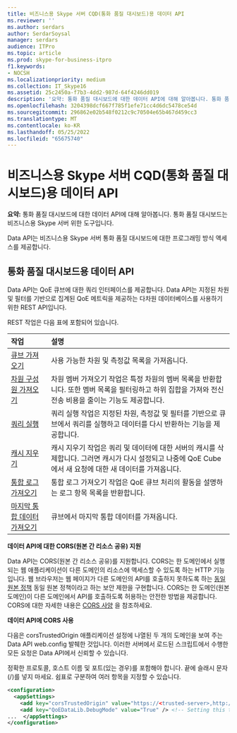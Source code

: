 ```yaml
---
title: 비즈니스용 Skype 서버 CQD(통화 품질 대시보드)용 데이터 API
ms.reviewer: ''
ms.author: serdars
author: SerdarSoysal
manager: serdars
audience: ITPro
ms.topic: article
ms.prod: skype-for-business-itpro
f1.keywords:
- NOCSH
ms.localizationpriority: medium
ms.collection: IT_Skype16
ms.assetid: 25c2450a-f7b3-4dd2-987d-64f4246dd019
description: '요약: 통화 품질 대시보드에 대한 데이터 API에 대해 알아봅니다. 통화 품질 대시보드는 비즈니스용 Skype 서버 위한 도구입니다.'
ms.openlocfilehash: 3204398dcf667f785f1efe71cc4d6dc5478ce54d
ms.sourcegitcommit: 296862e02b548f0212c9c70504e65b467d459cc3
ms.translationtype: MT
ms.contentlocale: ko-KR
ms.lasthandoff: 05/25/2022
ms.locfileid: "65675740"
---
```

# <a name="data-api-for-call-quality-dashboard-cqd-in-skype-for-business-server"></a>비즈니스용 Skype 서버 CQD(통화 품질 대시보드)용 데이터 API
 
**요약:** 통화 품질 대시보드에 대한 데이터 API에 대해 알아봅니다. 통화 품질 대시보드는 비즈니스용 Skype 서버 위한 도구입니다.
  
Data API는 비즈니스용 Skype 서버 통화 품질 대시보드에 대한 프로그래밍 방식 액세스를 제공합니다.
  
## <a name="data-api-for-call-quality-dashboard"></a>통화 품질 대시보드용 데이터 API

Data API는 QoE 큐브에 대한 쿼리 인터페이스를 제공합니다. Data API는 지정된 차원 및 필터를 기반으로 집계된 QoE 메트릭을 제공하는 다차원 데이터베이스를 사용하기 위한 REST API입니다.
  
REST 작업은 다음 표에 포함되어 있습니다.
  

|**작업**|**설명**|
|:-----|:-----|
|[큐브 가져오기](get-cube.md) <br/> |사용 가능한 차원 및 측정값 목록을 가져옵니다.  <br/> |
|[차원 구성원 가져오기](get-dimension-members.md) <br/> |차원 멤버 가져오기 작업은 특정 차원의 멤버 목록을 반환합니다. 또한 멤버 목록을 필터링하고 하위 집합을 가져와 전신 전송 비용을 줄이는 기능도 제공합니다.  <br/> |
|[쿼리 실행](run-query.md) <br/> |쿼리 실행 작업은 지정된 차원, 측정값 및 필터를 기반으로 큐브에서 쿼리를 실행하고 데이터를 다시 반환하는 기능을 제공합니다.  <br/> |
|[캐시 지우기](clear-cache.md) <br/> |캐시 지우기 작업은 쿼리 및 데이터에 대한 서버의 캐시를 삭제합니다. 그러면 캐시가 다시 설정되고 나중에 QoE Cube에서 새 요청에 대한 새 데이터를 가져옵니다.  <br/> |
|[통합 로그 가져오기](get-integration-log.md) <br/> |통합 로그 가져오기 작업은 QoE 큐브 처리의 활동을 설명하는 로그 항목 목록을 반환합니다.  <br/> |
|[마지막 통합 데이터 가져오기](get-last-integration-data.md) <br/> |큐브에서 마지막 통합 데이터를 가져옵니다.  <br/> |
   
 **데이터 API에 대한 CORS(원본 간 리소스 공유) 지원**
  
Data API는 CORS(원본 간 리소스 공유)를 지원합니다. CORS는 한 도메인에서 실행되는 웹 애플리케이션이 다른 도메인의 리소스에 액세스할 수 있도록 하는 HTTP 기능입니다. 웹 브라우저는 웹 페이지가 다른 도메인의 API를 호출하지 못하도록 하는 [동일 원본 정책](https://www.w3.org/Security/wiki/Same_Origin_Policy) 동일 원본 정책이라고 하는 보안 제한을 구현합니다. CORS는 한 도메인(원본 도메인)이 다른 도메인에서 API를 호출하도록 허용하는 안전한 방법을 제공합니다. CORS에 대한 자세한 내용은 [CORS 사양](https://www.w3.org/TR/cors/) 을 참조하세요.
  
 **데이터 API에 CORS 사용**
  
 다음은 corsTrustedOrigin 애플리케이션 설정에 나열된 두 개의 도메인을 보여 주는 Data API web.config 발췌한 것입니다. 이러한 서버에서 로드된 스크립트에서 수행한 모든 요청은 Data API에서 신뢰할 수 있습니다.
  
정확한 프로토콜, 호스트 이름 및 포트(있는 경우)를 포함해야 합니다. 끝에 슬래시 문자(/)를 넣지 마세요. 쉼표로 구분하여 여러 항목을 지정할 수 있습니다.
  
```xml
<configuration>
  <appSettings>
    <add key="corsTrustedOrigin" value="https://<trusted-server>,http://<another-trusted-domain>:8080" /> <!-- Domains which are trusted to get the data -->
    <add key="QoEDataLib.DebugMode" value="True" /> <!-- Setting this to True, allows seeing of the detail logs in status page -->
...  </appSettings>
</configuration>
```


